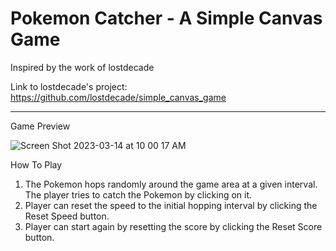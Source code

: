 # Pokemon Catcher - A Simple Canvas Game
Inspired by the work of lostdecade

Link to lostdecade's project: https://github.com/lostdecade/simple_canvas_game

--------------------------------------------------------------------------------------------------------
Game Preview

![Screen Shot 2023-03-14 at 10 00 17 AM](https://user-images.githubusercontent.com/120136659/225025001-12b33a0f-4826-4a00-9af7-00a855253810.png)

How To Play

1. The Pokemon hops randomly around the game area at a given interval. The player tries to catch the Pokemon by clicking on it.
2. Player can reset the speed to the initial hopping interval by clicking the Reset Speed button.
3. Player can start again by resetting the score by clicking the Reset Score button.
